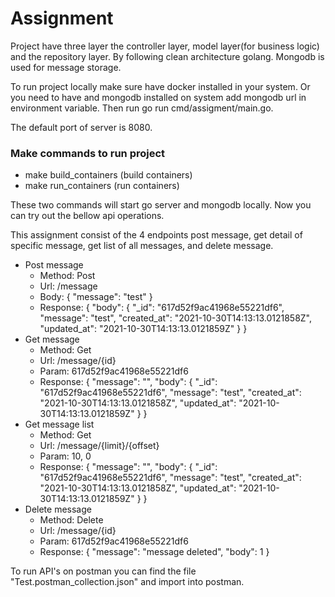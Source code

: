 # Assignment
Project have three layer the controller layer, model layer(for business logic) and the repository layer. By following clean architecture golang. 
Mongodb is used for message storage.

To run project locally make sure have docker installed in your system. Or you need to have and mongodb installed on system add mongodb url in environment variable.
Then run go run cmd/assigment/main.go.

The default port of server is 8080.

### Make commands to run project
* make build_containers (build containers)
* make run_containers (run containers)

These two commands will start go server and mongodb locally. Now you can try out the bellow api operations.

This assignment consist of the 4 endpoints post message, get detail of specific message,
get list of all messages, and delete message.

* Post message  
    * Method: Post
    * Url: /message
    * Body: { "message": "test" }
    * Response: {
          "body": {
              "_id": "617d52f9ac41968e55221df6",
              "message": "test",
              "created_at": "2021-10-30T14:13:13.0121858Z",
              "updated_at": "2021-10-30T14:13:13.0121859Z"
          }
      }
* Get message
    * Method: Get
    * Url: /message/{id}
    * Param: 617d52f9ac41968e55221df6
    * Response: {
      "message": "",
          "body": {
              "_id": "617d52f9ac41968e55221df6",
              "message": "test",
              "created_at": "2021-10-30T14:13:13.0121858Z",
              "updated_at": "2021-10-30T14:13:13.0121859Z"
          }
      }
* Get message list
  * Method: Get
  * Url: /message/{limit}/{offset}
  * Param: 10, 0
  * Response: {
    "message": "",
    "body": {
            "_id": "617d52f9ac41968e55221df6",
            "message": "test",
            "created_at": "2021-10-30T14:13:13.0121858Z",
            "updated_at": "2021-10-30T14:13:13.0121859Z"
        }
    }
* Delete message
    * Method: Delete
    * Url: /message/{id}
    * Param: 617d52f9ac41968e55221df6
    * Response: {
      "message": "message deleted",
      "body": 1
      }
      
To run API's on postman you can find the file "Test.postman_collection.json" and import into postman.
